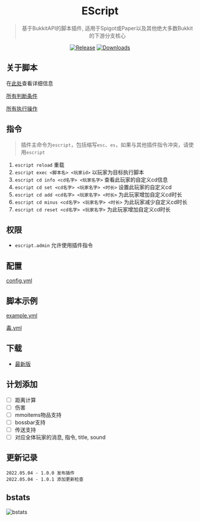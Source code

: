 <div align="center">

# EScript

> 基于BukkitAPI的脚本插件, 适用于Spigot或Paper以及其他绝大多数Bukkit的下游分支核心

[![Release](https://img.shields.io/github/v/release/4o4E/EScript?label=Release)](https://github.com/4o4E/EScript/releases/latest)
[![Downloads](https://img.shields.io/github/downloads/4o4E/EScript/total?label=Download)](https://github.com/4o4E/EScript/releases)

</div>

## 关于脚本

在[此处](docs/script.md)查看详细信息

[所有判断条件](docs/condition.md)

[所有执行操作](docs/execution.md)

## 指令

> 插件主命令为`escript`，包括缩写`esc`、`es`，如果与其他插件指令冲突，请使用`escript`

1. `escript reload` 重载
2. `escript exec <脚本名> <玩家id>` 以玩家为目标执行脚本
3. `escript cd info <cd名字> <玩家名字>` 查看此玩家的自定义cd信息
4. `escript cd set <cd名字> <玩家名字> <时长>` 设置此玩家的自定义cd
5. `escript cd add <cd名字> <玩家名字> <时长>` 为此玩家增加自定义cd时长
6. `escript cd minus <cd名字> <玩家名字> <时长>` 为此玩家减少自定义cd时长
7. `escript cd reset <cd名字> <玩家名字>` 为此玩家增加自定义cd时长

## 权限

- `escript.admin` 允许使用插件指令

## 配置

[config.yml](src/main/resources/config.yml)

## 脚本示例

[example.yml](src/main/resources/example.yml)

[毒.yml](exmaples/毒.yml)

## 下载

- [最新版](https://github.com/4o4E/EScript/releases/latest)

## 计划添加

- [ ] 距离计算
- [ ] 伤害
- [ ] mmoitems物品支持
- [ ] bossbar支持
- [ ] 传送支持
- [ ] 对应全体玩家的消息, 指令, title, sound

## 更新记录

```
2022.05.04 - 1.0.0 发布插件
2022.05.04 - 1.0.1 添加更新检查
```

## bstats

![bstats](https://bstats.org/signatures/bukkit/EScript.svg)